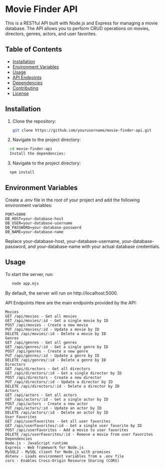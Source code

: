# Movie Finder API

This is a RESTful API built with Node.js and Express for managing a movie database. The API allows you to perform CRUD operations on movies, directors, genres, actors, and user favorites.

## Table of Contents

- [Installation](#installation)
- [Environment Variables](#environment-variables)
- [Usage](#usage)
- [API Endpoints](#api-endpoints)
- [Dependencies](#dependencies)
- [Contributing](#contributing)
- [License](#license)

## Installation

1. Clone the repository:

   ```bash
   git clone https://github.com/yourusername/movie-finder-api.git
    ```
2. Navigate to the project directory:
 ```bash
   cd movie-finder-api
   Install the dependencies:
 ```
3. Navigate to the project directory:
 ```bash
   npm install
 ```
## Environment Variables

Create a .env file in the root of your project and add the following environment variables:

    PORT=5000
    DB_HOST=your-database-host
    DB_USER=your-database-username
    DB_PASSWORD=your-database-password
    DB_NAME=your-database-name
Replace your-database-host, your-database-username, your-database-password, and your-database-name with your actual database credentials.

## Usage
To start the server, run:
```bash
   node app.mjs
 ```
By default, the server will run on http://localhost:5000.


API Endpoints
Here are the main endpoints provided by the API:

    Movies
    GET /api/movies - Get all movies
    GET /api/movies/:id - Get a single movie by ID
    POST /api/movies - Create a new movie
    PUT /api/movies/:id - Update a movie by ID
    DELETE /api/movies/:id - Delete a movie by ID
    Genres
    GET /api/genres - Get all genres
    GET /api/genres/:id - Get a single genre by ID
    POST /api/genres - Create a new genre
    PUT /api/genres/:id - Update a genre by ID
    DELETE /api/genres/:id - Delete a genre by ID
    Directors
    GET /api/directors - Get all directors
    GET /api/directors/:id - Get a single director by ID
    POST /api/directors - Create a new director
    PUT /api/directors/:id - Update a director by ID
    DELETE /api/directors/:id - Delete a director by ID
    Actors
    GET /api/actors - Get all actors
    GET /api/actors/:id - Get a single actor by ID
    POST /api/actors - Create a new actor
    PUT /api/actors/:id - Update an actor by ID
    DELETE /api/actors/:id - Delete an actor by ID
    User Favorites
    GET /api/userFavorites - Get all user favorites
    GET /api/userFavorites/:id - Get a single user favorite by ID
    POST /api/userFavorites - Add a movie to user favorites
    DELETE /api/userFavorites/:id - Remove a movie from user favorites
    Dependencies
    Node.js - JavaScript runtime
    Express - Web framework for Node.js
    MySQL2 - MySQL client for Node.js with promises
    dotenv - Loads environment variables from a .env file
    cors - Enables Cross-Origin Resource Sharing (CORS)

